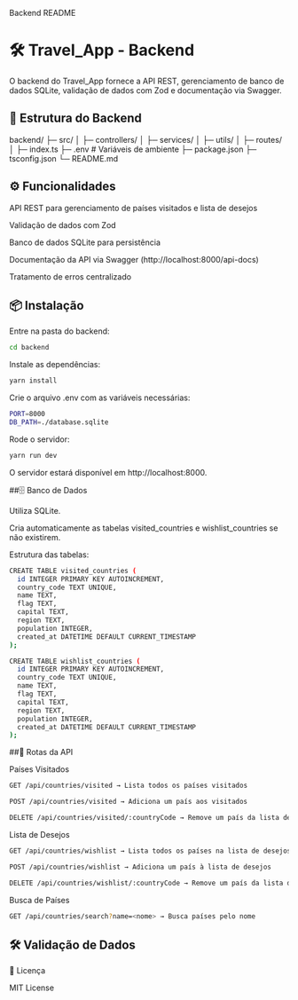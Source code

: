 Backend README
# 🛠️ Travel_App - Backend


O backend do Travel_App fornece a API REST, gerenciamento de banco de dados SQLite, validação de dados com Zod e documentação via Swagger.

## 📂 Estrutura do Backend
backend/
├─ src/
│  ├─ controllers/
│  ├─ services/
│  ├─ utils/
│  ├─ routes/
│  ├─ index.ts
├─ .env             # Variáveis de ambiente
├─ package.json
├─ tsconfig.json
└─ README.md

## ⚙️ Funcionalidades

API REST para gerenciamento de países visitados e lista de desejos

Validação de dados com Zod

Banco de dados SQLite para persistência

Documentação da API via Swagger (http://localhost:8000/api-docs)

Tratamento de erros centralizado

## 📦 Instalação

Entre na pasta do backend:

```bash
cd backend
```

Instale as dependências:
 ```bash
yarn install
```

Crie o arquivo .env com as variáveis necessárias:

```bash
PORT=8000
DB_PATH=./database.sqlite
```

Rode o servidor:

```bash
yarn run dev
```

O servidor estará disponível em http://localhost:8000.

##🗄️ Banco de Dados

Utiliza SQLite.

Cria automaticamente as tabelas visited_countries e wishlist_countries se não existirem.

Estrutura das tabelas:

```bash
CREATE TABLE visited_countries (
  id INTEGER PRIMARY KEY AUTOINCREMENT,
  country_code TEXT UNIQUE,
  name TEXT,
  flag TEXT,
  capital TEXT,
  region TEXT,
  population INTEGER,
  created_at DATETIME DEFAULT CURRENT_TIMESTAMP
);

CREATE TABLE wishlist_countries (
  id INTEGER PRIMARY KEY AUTOINCREMENT,
  country_code TEXT UNIQUE,
  name TEXT,
  flag TEXT,
  capital TEXT,
  region TEXT,
  population INTEGER,
  created_at DATETIME DEFAULT CURRENT_TIMESTAMP
);
```

##🔗 Rotas da API

Países Visitados

```bash
GET /api/countries/visited → Lista todos os países visitados

POST /api/countries/visited → Adiciona um país aos visitados

DELETE /api/countries/visited/:countryCode → Remove um país da lista de visitados
```

Lista de Desejos

 ```bash
GET /api/countries/wishlist → Lista todos os países na lista de desejos

POST /api/countries/wishlist → Adiciona um país à lista de desejos

DELETE /api/countries/wishlist/:countryCode → Remove um país da lista de desejos
```

Busca de Países

```bash
GET /api/countries/search?name=<nome> → Busca países pelo nome
```
## 🛠️ Validação de Dados

📄 Licença

MIT License
